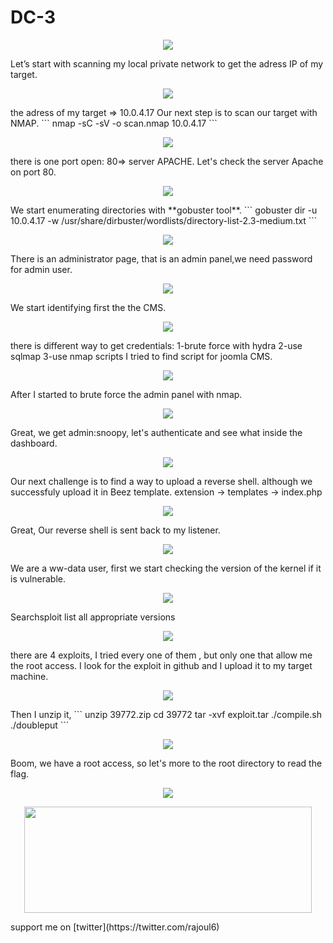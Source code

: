 # DC-3
<p align="center">
  <img src="https://rajoul.github.io/my_write_up/image/DC-3/1.png" >
</p>
Let’s start with scanning my local private network to get the adress IP of my target.
<p align="center">
  <img src="https://rajoul.github.io/my_write_up/image/DC-3/netdiscover.png" >
</p>
the adress of my target => 10.0.4.17
Our next step is to scan our target with NMAP.
```
nmap -sC -sV -o scan.nmap 10.0.4.17
```
<p align="center">
  <img src="https://rajoul.github.io/my_write_up/image/DC-2/scan.png">
</p>
there is one port open: 80=> server APACHE.
Let's check the server Apache on port 80.
<p align="center">
  <img src="https://rajoul.github.io/my_write_up/image/DC-3/1.png" >
</p>
We start enumerating directories with **gobuster tool**.
```
gobuster dir -u 10.0.4.17 -w /usr/share/dirbuster/wordlists/directory-list-2.3-medium.txt
```
<p align="center">
  <img src="https://rajoul.github.io/my_write_up/image/DC-3/2.png" >
</p>
There is an administrator page, that is an admin panel,we need password for admin user.
<p align="center">
  <img src="https://rajoul.github.io/my_write_up/image/DC-3/3.png" >
</p>
We start identifying first the the CMS.
<p align="center">
  <img src="https://rajoul.github.io/my_write_up/image/DC-3/4.png" >
</p>
there is different way to get credentials:
1-brute force with hydra
2-use sqlmap
3-use nmap scripts
I tried to find script for joomla CMS.
<p align="center">
  <img src="https://rajoul.github.io/my_write_up/image/DC-3/5.png" >
</p>
After I started to brute force the admin panel with nmap.
<p align="center">
  <img src="https://rajoul.github.io/my_write_up/image/DC-3/6.png" >
</p>
Great, we get admin:snoopy, let's authenticate and see what inside the dashboard.
<p align="center">
  <img src="https://rajoul.github.io/my_write_up/image/DC-3/7.png" >
</p>
Our next challenge is to find a way to upload a reverse shell. although we successfuly upload it in Beez template.
extension -> templates -> index.php
<p align="center">
  <img src="https://rajoul.github.io/my_write_up/image/DC-3/8.png" >
</p>
Great, Our reverse shell is sent back to my listener.
<p align="center">
  <img src="https://rajoul.github.io/my_write_up/image/DC-3/9.png" >
</p>
We are a ww-data user, first we start checking the version of the kernel if it is vulnerable.
<p align="center">
  <img src="https://rajoul.github.io/my_write_up/image/DC-3/10.png" >
</p>
Searchsploit list all appropriate versions
<p align="center">
  <img src="https://rajoul.github.io/my_write_up/image/DC-3/11.png" >
</p>
there are 4 exploits, I tried every one of them , but only one that allow me the root access.
I look for the exploit in github and I upload it to my target machine.
<p align="center">
  <img src="https://rajoul.github.io/my_write_up/image/DC-3/12.png" >
</p>
Then I unzip it,
```
unzip 39772.zip
cd 39772
tar -xvf exploit.tar
./compile.sh
./doubleput
```
<p align="center">
  <img src="https://rajoul.github.io/my_write_up/image/DC-3/13.png" >
</p>
Boom, we have a root access, so let's more to the root directory to read the flag.
<p align="center">
  <img src="https://rajoul.github.io/my_write_up/image/DC-3/root_access.png" >
</p>
<p align="center">
  <img src="https://rajoul.github.io/my_write_up/image/gif/lhjar.gif" width="460" height="170">
</p>
support me on [twitter](https://twitter.com/rajoul6)

